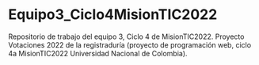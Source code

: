 # Equipo3_Ciclo4MisionTIC2022
Repositorio de trabajo del equipo 3, Ciclo 4 de MisionTIC2022. 
Proyecto Votaciones 2022 de la registraduría (proyecto de programación web, ciclo 4a MisionTIC2022 Universidad Nacional de Colombia).
